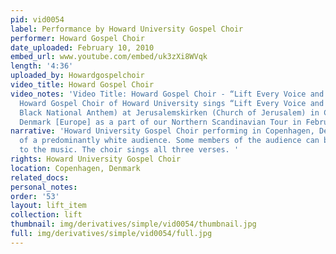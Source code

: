 ```yaml
---
pid: vid0054
label: Performance by Howard University Gospel Choir
performer: Howard Gospel Choir
date_uploaded: February 10, 2010
embed_url: www.youtube.com/embed/uk3zXi8WVqk
length: '4:36'
uploaded_by: Howardgospelchoir
video_title: Howard Gospel Choir
video_notes: 'Video Title: Howard Gospel Choir - “Lift Every Voice and Sing.” The
  Howard Gospel Choir of Howard University sings “Lift Every Voice and Sing” (The
  Black National Anthem) at Jerusalemskirken (Church of Jerusalem) in Copenhagen,
  Denmark [Europe] as a part of our Northern Scandinavian Tour in February 2010.'
narrative: 'Howard University Gospel Choir performing in Copenhagen, Denmark  in front
  of a predominantly white audience. Some members of the audience can be see swaying
  to the music. The choir sings all three verses. '
rights: Howard University Gospel Choir
location: Copenhagen, Denmark
related_docs: 
personal_notes: 
order: '53'
layout: lift_item
collection: lift
thumbnail: img/derivatives/simple/vid0054/thumbnail.jpg
full: img/derivatives/simple/vid0054/full.jpg
---
```

